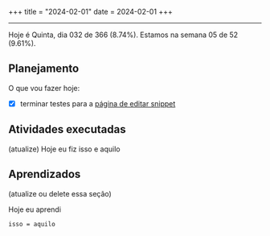 +++
title = "2024-02-01"
date = 2024-02-01
+++

---

Hoje é Quinta, dia 032 de 366 (8.74%). Estamos na semana 05 de 52 (9.61%).

## Planejamento

O que vou fazer hoje:

- [x] terminar testes para a [página de editar snippet](https://github.com/OmnicodeSolutions/luisa_drf_flutter_client/blob/cea58173b6fb599882896675da9f05dd0f3a30af/lib/edit_snippet.dart#L9C1-L9C43)

## Atividades executadas

(atualize) Hoje eu fiz isso e aquilo

## Aprendizados

(atualize ou delete essa seção)

Hoje eu aprendi
```
isso = aquilo
```
